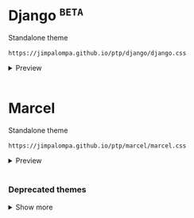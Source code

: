 <br>

# Django <sup>`BETA`</sup>
Standalone theme
```
https://jimpalompa.github.io/ptp/django/django.css
```
<details>
  <summary>Preview</summary>
  <br>
  
  No previews available yet : (
  <br>

</details>
<br>

# Marcel
Standalone theme
```
https://jimpalompa.github.io/ptp/marcel/marcel.css
```
<details>
  <summary>Preview</summary>
  <br>

  ![Marcel preview huge view](marcel/assets/previews/preview-cover-view.jpg)
  ![Marcel preview huge view](marcel/assets/previews/preview-huge-view.jpg)
  ![Marcel preview list view](marcel/assets/previews/preview-list-view.jpg)
  <br>

</details>
<br>

### Deprecated themes
<details>
  <summary>Show more</summary>
  <br>

  **Broomhilda**
  ```
  https://jimpalompa.github.io/ptp/old/broomhilda/broomhilda.css
  ```
  
  **Shosanna**
  ```
  https://jimpalompa.github.io/ptp/old/shosanna/shosanna.css
  ```
  <br>

</details>
<br>
